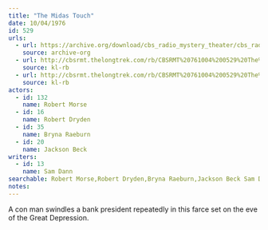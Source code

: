```yaml
---
title: "The Midas Touch"
date: 10/04/1976
id: 529
urls: 
  - url: https://archive.org/download/cbs_radio_mystery_theater/cbs_radio_mystery_theater-0501-0550.zip/cbs_radio_mystery_theater-0501-0550%2Fcbsrmt_0529_the_midas_touch.mp3
    source: archive-org
  - url: http://cbsrmt.thelongtrek.com/rb/CBSRMT%20761004%200529%20The%20Midas%20Touch_wuwm_rb%20intro%20and%20outro%20missing.mp3
    source: kl-rb
  - url: http://cbsrmt.thelongtrek.com/rb/CBSRMT%20761004%200529%20The%20Midas%20Touch_wbbm_rb%20bit%20hot.mp3
    source: kl-rb
actors:  
  - id: 132
    name: Robert Morse  
  - id: 16
    name: Robert Dryden  
  - id: 35
    name: Bryna Raeburn  
  - id: 20
    name: Jackson Beck
writers:  
  - id: 13
    name: Sam Dann
searchable: Robert Morse,Robert Dryden,Bryna Raeburn,Jackson Beck Sam Dann
notes:  
---
```

A con man swindles a bank president repeatedly in this farce set on the eve of the Great Depression.